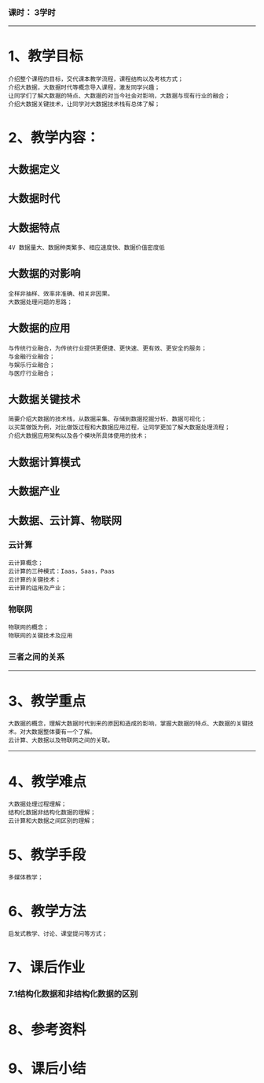 ### 课时： 3学时

***
# 1、教学目标 
    介绍整个课程的目标，交代课本教学流程，课程结构以及考核方式；
    介绍大数据，大数据时代等概念导入课程，激发同学兴趣；
    让同学们了解大数据的特点、大数据的对当今社会对影响，大数据与现有行业的融合；
    介绍大数据关键技术，让同学对大数据技术栈有总体了解；


# 2、教学内容：

## 大数据定义
## 大数据时代
## 大数据特点
    4V 数据量大、数据种类繁多、相应速度快、数据价值密度低
## 大数据的对影响
    全样非抽样、效率非准确、相关非因果。
    大数据处理问题的思路；
## 大数据的应用
    与传统行业融合，为传统行业提供更便捷、更快速、更有效、更安全的服务；
    与金融行业融合； 
    与娱乐行业融合；
    与医疗行业融合；

## 大数据关键技术
    简要介绍大数据的技术栈，从数据采集、存储到数据挖掘分析、数据可视化；
    以买菜做饭为例，对比做饭过程和大数据应用过程，让同学更加了解大数据处理流程；
    介绍大数据应用架构以及各个模块所具体使用的技术；
## 大数据计算模式
## 大数据产业
## 大数据、云计算、物联网
###    云计算
    云计算概念；
    云计算的三种模式：Iaas，Saas，Paas
    云计算的关键技术；
    云计算的运用及产业；
###     物联网
    物联网的概念；
    物联网的关键技术及应用
###     三者之间的关系
***

# 3、教学重点
    大数据的概念，理解大数据时代到来的原因和造成的影响，掌握大数据的特点、大数据的关键技术。对大数据整体要有一个了解。
    云计算、大数据以及物联网之间的关联。
***

# 4、教学难点
    大数据处理过程理解；
    结构化数据非结构化数据的理解；
    云计算和大数据之间区别的理解；
# 5、教学手段
    多媒体教学；
# 6、教学方法
    启发式教学、讨论、课堂提问等方式；

# 7、课后作业
###    7.1结构化数据和非结构化数据的区别
# 8、参考资料
# 9、课后小结
